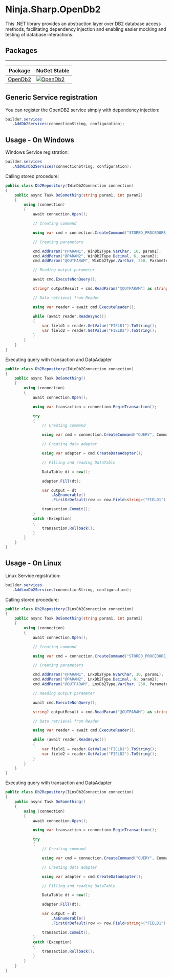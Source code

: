 # Ninja.Sharp.OpenDb2

This .NET library provides an abstraction layer over DB2 database access methods, facilitating dependency injection and enabling easier mocking and testing of database interactions.

## Packages
--------
 
| Package | NuGet Stable | 
| ------- | ------------ | 
| [OpenDb2](https://www.nuget.org/packages/Ninja.Sharp.OpenDb2/) | [![OpenDb2](https://img.shields.io/badge/nuget-1.1.0-blue)](https://www.nuget.org/packages/OpenDb2/)

## Generic Service registration

You can register the OpenDB2 service simply with dependency injection:

``` csharp
builder.services
   .AddDb2Services(connectionString, configuration);
```

## Usage - On Windows

Windows Service registration:

``` csharp
builder.services
   .AddWinDb2Services(connectionString, configuration);
```

Calling stored procedure:

``` csharp
public class Db2Repository(IWinDb2Connection connection)
{
    public async Task DoSomething(string param1, int param2)
    {
        using (connection)
        {
            await connection.Open();

            // Creating command

            using var cmd = connection.CreateCommand("STORED_PROCEDURE_NAME", CommandType.StoredProcedure);

            // Creating parameters

            cmd.AddParam("@PARAM1", WinDb2Type.VarChar, 10, param1);
            cmd.AddParam("@PARAM2", WinDb2Type.Decimal, 6, param2);
            cmd.AddParam("@OUTPARAM", WinDb2Type.VarChar, 250, ParameterDirection.Output);

            // Reading output parameter

            await cmd.ExecuteNonQuery();

            string? outputResult = cmd.ReadParam("@OUTPARAM") as string;

            // Data retrieval from Reader

            using var reader = await cmd.ExecuteReader();

            while (await reader.ReadAsync())
            {
                var field1 = reader.GetValue("FIELD1").ToString();
                var field2 = reader.GetValue("FIELD2").ToString();
            }
        }
    }
}
```

Executing query with transaction and DataAdapter

``` csharp
public class Db2Repository(IWinDb2Connection connection)
{
    public async Task DoSomething()
    {
        using (connection)
        {
            await connection.Open();

            using var transaction = connection.BeginTransaction();

            try
            {
                // Creating command

                using var cmd = connection.CreateCommand("QUERY", CommandType.Text, transaction);

                // Creating data adapter

                using var adapter = cmd.CreateDataAdapter();

                // Filling and reading DataTable

                DataTable dt = new();

                adapter.Fill(dt);

                var output = dt
                    .AsEnumerable()
                    .FirstOrDefault(row => row.Field<string>("FIELD1") == "VALUE");

                transaction.Commit();
            }
            catch (Exception)
            {
                transaction.Rollback();
            }
        }
    }
}
```

## Usage - On Linux

Linux Service registration:

``` csharp
builder.services
   .AddLnxDb2Services(connectionString, configuration);
```

Calling stored procedure:

``` csharp
public class Db2Repository(ILnxDb2Connection connection)
{
    public async Task DoSomething(string param1, int param2)
    {
        using (connection)
        {
            await connection.Open();

            // Creating command

            using var cmd = connection.CreateCommand("STORED_PROCEDURE_NAME", CommandType.StoredProcedure);

            // Creating parameters

            cmd.AddParam("@PARAM1", LnxDb2Type.NVarChar, 10, param1);
            cmd.AddParam("@PARAM2", LnxDb2Type.Decimal, 6, param2);
            cmd.AddParam("@OUTPARAM", LnxDb2Type.VarChar, 250, ParameterDirection.Output);

            // Reading output parameter

            await cmd.ExecuteNonQuery();

            string? outputResult = cmd.ReadParam("@OUTPARAM") as string;

            // Data retrieval from Reader

            using var reader = await cmd.ExecuteReader();

            while (await reader.ReadAsync())
            {
                var field1 = reader.GetValue("FIELD1").ToString();
                var field2 = reader.GetValue("FIELD2").ToString();
            }
        }
    }
}
```

Executing query with transaction and DataAdapter

``` csharp
public class Db2Repository(ILnxDb2Connection connection)
{
    public async Task DoSomething()
    {
        using (connection)
        {
            await connection.Open();

            using var transaction = connection.BeginTransaction();

            try
            {
                // Creating command

                using var cmd = connection.CreateCommand("QUERY", CommandType.Text, transaction);

                // Creating data adapter

                using var adapter = cmd.CreateDataAdapter();

                // Filling and reading DataTable

                DataTable dt = new();

                adapter.Fill(dt);

                var output = dt
                    .AsEnumerable()
                    .FirstOrDefault(row => row.Field<string>("FIELD1") == "VALUE");

                transaction.Commit();
            }
            catch (Exception)
            {
                transaction.Rollback();
            }
        }
    }
}
```
